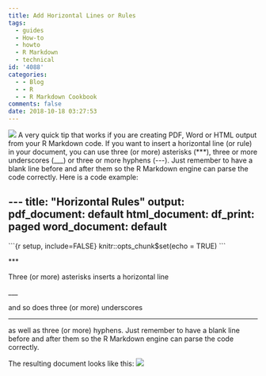 ```yaml
---
title: Add Horizontal Lines or Rules
tags:
  - guides
  - How-to
  - howto
  - R Markdown
  - technical
id: '4088'
categories:
  - - Blog
  - - R
  - - R Markdown Cookbook
comments: false
date: 2018-10-18 03:27:53
---
```


[![](http://edpflager.com/wp-content/uploads/2018/09/rmarkdown-e1538176415459.png)](http://edpflager.com/wp-content/uploads/2018/09/rmarkdown-e1538176415459.png) A very quick tip that works if you are creating PDF, Word or HTML output from your R Markdown code. If you want to insert a horizontal line (or rule) in your document, you can use three (or more) asterisks (\*\*\*), three or more underscores (\_\_\_) or three or more hyphens (---). Just remember to have a blank line before and after them so the R Markdown engine can parse the code correctly. Here is a code example:
<!-- more -->
\---
title: "Horizontal Rules"
output:
  pdf\_document: default
  html\_document:
    df\_print: paged
  word\_document: default
---

\`\`\`{r setup, include=FALSE}
knitr::opts\_chunk$set(echo = TRUE)
\`\`\`

\*\*\*

Three (or more) asterisks inserts a horizontal line 

\_\_\_

and so does three (or more) underscores

---

as well as three (or more) hyphens. Just remember to have a blank line 
before and after them so the R Markdown engine can parse the code correctly.

The resulting document looks like this: [![](http://edpflager.com/wp-content/uploads/2018/10/HorizontalLines-1024x382.png)](http://edpflager.com/wp-content/uploads/2018/10/HorizontalLines.png)